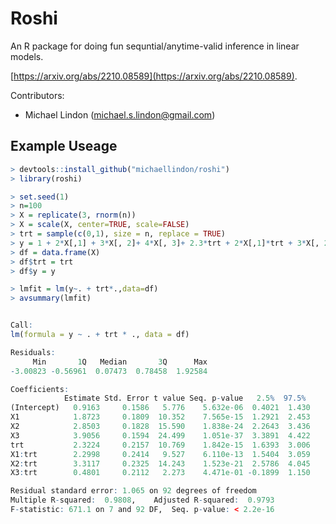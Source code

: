 # Roshi
An R package for doing fun sequntial/anytime-valid inference in linear models.

[https://arxiv.org/abs/2210.08589](https://arxiv.org/abs/2210.08589).

Contributors:
- Michael Lindon (michael.s.lindon@gmail.com)

## Example Useage
```R
> devtools::install_github("michaellindon/roshi")
> library(roshi)

> set.seed(1)
> n=100
> X = replicate(3, rnorm(n))
> X = scale(X, center=TRUE, scale=FALSE)
> trt = sample(c(0,1), size = n, replace = TRUE)
> y = 1 + 2*X[,1] + 3*X[, 2]+ 4*X[, 3]+ 2.3*trt + 2*X[,1]*trt + 3*X[, 2]*trt+ 0.4*X[, 3]*trt +  rnorm(n)
> df = data.frame(X)
> df$trt = trt
> df$y = y

> lmfit = lm(y~. + trt*.,data=df)
> avsummary(lmfit)


Call:
lm(formula = y ~ . + trt * ., data = df)

Residuals:
     Min       1Q   Median       3Q      Max 
-3.00823 -0.56961  0.07473  0.78458  1.92584 

Coefficients:
            Estimate Std. Error t value Seq. p-value   2.5%  97.5% 
(Intercept)   0.9163     0.1586   5.776    5.632e-06  0.4021  1.430
X1            1.8723     0.1809  10.352    7.565e-15  1.2921  2.453
X2            2.8503     0.1828  15.590    1.838e-24  2.2643  3.436
X3            3.9056     0.1594  24.499    1.051e-37  3.3891  4.422
trt           2.3224     0.2157  10.769    1.842e-15  1.6393  3.006
X1:trt        2.2998     0.2414   9.527    6.110e-13  1.5404  3.059
X2:trt        3.3117     0.2325  14.243    1.523e-21  2.5786  4.045
X3:trt        0.4801     0.2112   2.273    4.471e-01 -0.1899  1.150

Residual standard error: 1.065 on 92 degrees of freedom
Multiple R-squared:  0.9808,	Adjusted R-squared:  0.9793 
F-statistic: 671.1 on 7 and 92 DF,  Seq. p-value: < 2.2e-16

```
